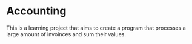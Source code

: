 # Accounting

This is a learning project that aims to create a program that processes a large amount of invoinces and sum their values.

